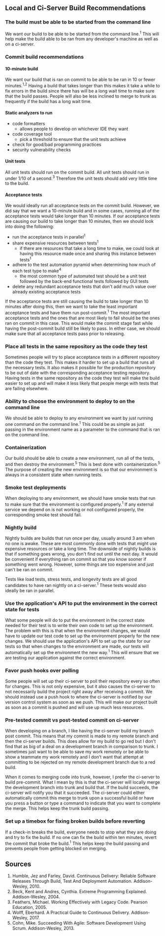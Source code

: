 ## Local and Ci-Server Build Recommendations
### The build must be able to be started from the command line
We want our build to be able to be started from the command line.<sup>1</sup> This will help make the build able to be ran from any developer's machine as well as on a ci-server.

### Commit build recommendations
#### 10-minute build
We want our build that is ran on commit to be able to be ran in 10 or fewer minutes.<sup>1,2</sup> Having a build that takes longer than this makes it take a while to fix errors in the build since there has will be a long wait time to make sure that the build passes. People will also be less inclined to merge to trunk as frequently if the build has a long wait time. 

#### Static analyzers to run
* code formatters
  * allows people to develop on whichever IDE they want
* code coverage tool
  * pick a threshold to ensure that the unit tests achieve
* check for good/bad programming practices
* security vulnerability checks

#### Unit tests
All unit tests should run on the commit build. All unit tests should run in under 1/10 of a second.<sup>3</sup> Therefore the unit tests should add very little time to the build.

#### Acceptance tests
We would ideally run all acceptance tests on the commit build. However, we did say that we want a 10-minute build and in some cases, running all of the acceptance tests would take longer than 10 minutes. If our acceptance tests are causing our build to take longer than 10 minutes, then we should look into doing the following:
* run the acceptance tests in parallel<sup>1</sup>
* share expensive resources between tests<sup>1</sup>
  * if there are resources that take a long time to make, we could look at having this resource made once and sharing this instance between tests<sup>1</sup>
* adhere to the test automation pyramid when determining how much of each test type to make<sup>4</sup>
  * the most common type of automated test should be a unit test followed by the back-end functional tests followed by GUI tests
* delete any redundant acceptance tests that don't add much value over already existing acceptance tests

If the acceptance tests are still causing the build to take longer than 10 minutes after doing this, then we want to take the least important acceptance tests and have them run post-commit.<sup>1</sup> The most important acceptance tests and the ones that are most likely to fail should be the ones ran on commit in this case. This would make the commit stage fast while having the post-commit build still be likely to pass. In either case, we should make sure that all acceptance tests pass prior to releasing.

### Place all tests in the same repository as the code they test
Sometimes people will try to place acceptance tests in a different repository than the code they test. This makes it harder to set up a build that runs all the necessary tests. It also makes it possible for the production repository to be out of date with the corresponding acceptance testing repository. Having tests in the same repository as the code they test will make the build easier to set up and will make it less likely that people merge with tests that are failing elsewhere.

### Ability to choose the environment to deploy to on the command line
We should be able to deploy to any environment we want by just running one command on the command line.<sup>1</sup> This could be as simple as just passing in the environment name as a parameter to the command that is ran on the command line.

### Containerization
Our build should be able to create a new environment, run all of the tests, and then destroy the environment.<sup>5</sup> This is best done with containerization.<sup>5</sup> The purpose of creating the new environment is so that our environment is always in a consistent state when running tests.

### Smoke test deployments
When deploying to any environment, we should have smoke tests that run to make sure that the environment is configured properly.<sup>1</sup> If any external service we depend on is not working or not configured properly, the corresponding smoke test should fail.

### Nightly build
Nightly builds are builds that run once per day, usually around 3 am when no one is awake. These are most commonly done with tests that might use expensive resources or take a long time. The downside of nightly builds is that if something goes wrong, you don't find out until the next day. It would be convenient if everything ran on commit so that you know sooner if something went wrong. However, some things are too expensive and just can't be ran on commit.

Tests like load tests, stress tests, and longevity tests are all good candidates to have ran nightly on a ci-server.<sup>1</sup> These tests would also ideally be ran in parallel.

### Use the application's API to put the environment in the correct state for tests
What some people will do to put the environment in the correct state needed for their test is to write their own code to set up the environment. The problem with this is that when the environment changes, we would have to update our test code to set up the environment properly for the new changes. We should use the application's API to set up the state for our tests so that when changes to the environment are made, our tests will automatically set up the environment the new way.<sup>1</sup> This will ensure that we are testing our application against the correct environment.

### Favor push hooks over polling
Some people will set up their ci-server to poll their repository every so often for changes. This is not only expensive, but it also causes the ci-server to not necessarily build the project right away after receiving a commit. We should instead use a push hook to where the ci-server is notified by our version control system as soon as we push. This will make our project built as soon as a commit is pushed and will use up much less resources.

### Pre-tested commit vs post-tested commit on ci-server
When developing on a branch, I like having the ci-server build my branch post commit. This means that my commit is made to my remote branch and then the ci-server builds. This does allow for my build to go red but I don't find that as big of a deal on a development branch in comparison to trunk. I sometimes just want to be able to save my work remotely or be able to show a teammate my work remotely and I don't want that attempt at committing to be rejected on my remote development branch due to a red build.

When it comes to merging code into trunk, however, I prefer the ci-server to build pre-commit. What I mean by this is that the ci-server will locally merge the development branch into trunk and build that. If the build succeeds, the ci-server will notify you that it succeeded. The ci-server could either automatically commit this merge to trunk upon a successful build or have you press a button or type a command to indicate that you want to complete the merge. This helps keep the trunk build passing.

### Set up a timebox for fixing broken builds before reverting
If a check-in breaks the build, everyone needs to stop what they are doing and try to fix the build. If no one can fix the build within ten minutes, revert the commit that broke the build.<sup>1</sup> This helps keep the build passing and prevents people from getting blocked on merging.

## Sources
1. Humble, Jez and Farley, David. Continuous Delivery: Reliable Software Releases Through Build, Test And Deployment Automation. Addison-Wesley, 2010.  
2. Beck, Kent and Andres, Cynthia. Extreme Programming Explained. Addison-Wesley, 2004.  
3. Feathers, Michael. Working Effectively with Legacy Code. Pearson Education, 2005.  
4. Wolff, Eberhard. A Practical Guide to Continuous Delivery. Addison-Wesley, 2017.  
5. Cohn, Mike. Succeeding With Agile: Software Development Using Scrum. Addison-Wesley, 2013.  
